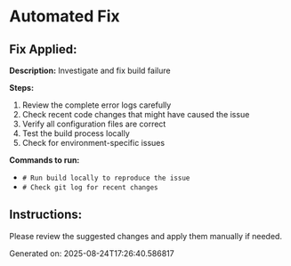 # Automated Fix

## Fix Applied:
**Description:** Investigate and fix build failure

**Steps:**
1. Review the complete error logs carefully
2. Check recent code changes that might have caused the issue
3. Verify all configuration files are correct
4. Test the build process locally
5. Check for environment-specific issues

**Commands to run:**
- `# Run build locally to reproduce the issue`
- `# Check git log for recent changes`

## Instructions:
Please review the suggested changes and apply them manually if needed.

Generated on: 2025-08-24T17:26:40.586817
